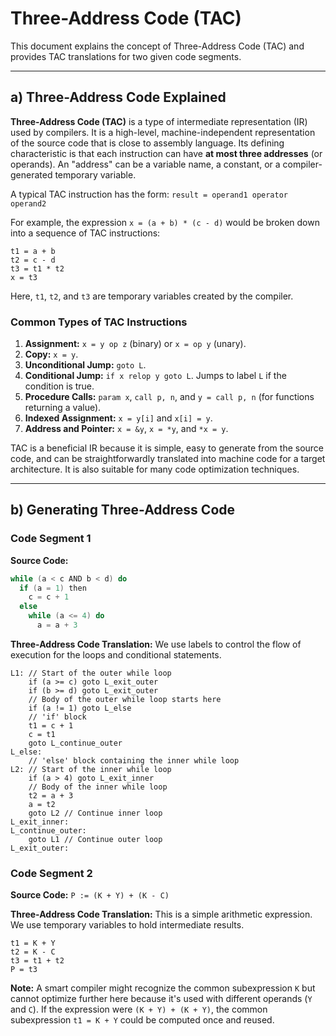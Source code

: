 # Three-Address Code (TAC)

This document explains the concept of Three-Address Code (TAC) and provides TAC translations for two given code segments.

---

## a) Three-Address Code Explained

**Three-Address Code (TAC)** is a type of intermediate representation (IR) used by compilers. It is a high-level, machine-independent representation of the source code that is close to assembly language. Its defining characteristic is that each instruction can have **at most three addresses** (or operands). An "address" can be a variable name, a constant, or a compiler-generated temporary variable.

A typical TAC instruction has the form:
`result = operand1 operator operand2`

For example, the expression `x = (a + b) * (c - d)` would be broken down into a sequence of TAC instructions:
```
t1 = a + b
t2 = c - d
t3 = t1 * t2
x = t3
```
Here, `t1`, `t2`, and `t3` are temporary variables created by the compiler.

### Common Types of TAC Instructions

1.  **Assignment:** `x = y op z` (binary) or `x = op y` (unary).
2.  **Copy:** `x = y`.
3.  **Unconditional Jump:** `goto L`.
4.  **Conditional Jump:** `if x relop y goto L`. Jumps to label `L` if the condition is true.
5.  **Procedure Calls:** `param x`, `call p, n`, and `y = call p, n` (for functions returning a value).
6.  **Indexed Assignment:** `x = y[i]` and `x[i] = y`.
7.  **Address and Pointer:** `x = &y`, `x = *y`, and `*x = y`.

TAC is a beneficial IR because it is simple, easy to generate from the source code, and can be straightforwardly translated into machine code for a target architecture. It is also suitable for many code optimization techniques.

---

## b) Generating Three-Address Code

### Code Segment 1

**Source Code:**
```c
while (a < c AND b < d) do
  if (a = 1) then
    c = c + 1
  else
    while (a <= 4) do
      a = a + 3
```

**Three-Address Code Translation:**
We use labels to control the flow of execution for the loops and conditional statements.

```
L1: // Start of the outer while loop
    if (a >= c) goto L_exit_outer
    if (b >= d) goto L_exit_outer
    // Body of the outer while loop starts here
    if (a != 1) goto L_else
    // 'if' block
    t1 = c + 1
    c = t1
    goto L_continue_outer
L_else:
    // 'else' block containing the inner while loop
L2: // Start of the inner while loop
    if (a > 4) goto L_exit_inner
    // Body of the inner while loop
    t2 = a + 3
    a = t2
    goto L2 // Continue inner loop
L_exit_inner:
L_continue_outer:
    goto L1 // Continue outer loop
L_exit_outer:
```

### Code Segment 2

**Source Code:**
`P := (K + Y) + (K - C)`

**Three-Address Code Translation:**
This is a simple arithmetic expression. We use temporary variables to hold intermediate results.

```
t1 = K + Y
t2 = K - C
t3 = t1 + t2
P = t3
```
**Note:** A smart compiler might recognize the common subexpression `K` but cannot optimize further here because it's used with different operands (`Y` and `C`). If the expression were `(K + Y) + (K + Y)`, the common subexpression `t1 = K + Y` could be computed once and reused. 